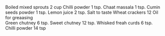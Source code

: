 Boiled mixed sprouts       2 cup
Chilli powder              1 tsp.
Chaat massala              1 tsp.
Cumin seeds powder         1 tsp.
Lemon juice                2 tsp.
Salt to taste
Wheat crackers             12 
Oil for greaasing  
Green chutney              6 tsp.
Sweet chutney              12 tsp.
Whisked freah curds        6 tsp.
Chilli powder              14 tsp